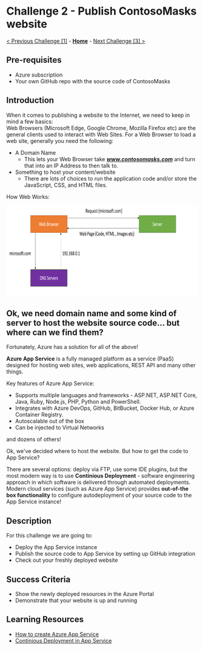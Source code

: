 # Challenge 2 - Publish ContosoMasks website

[< Previous Challenge [1]](./Challenge01.md) - **[Home](../README.md)** - [Next Challenge [3] >](./Challenge03.md)

## Pre-requisites

- Azure subscription
- Your own GitHub repo with the source code of ContosoMasks

## Introduction

When it comes to publishing a website to the Internet, we need to keep in mind a few basics:<br/>
Web Browsers (Microsoft Edge, Google Chrome, Mozilla Firefox etc) are the general clients used to interact with Web Sites. For a Web Browser to load a web site, generally you need the following:
- A Domain Name 
  - This lets your Web Browser take ***www.contosomasks.com*** and turn that into an IP Address to then talk to.
- Something to host your content/website
  - There are lots of choices to run the application code and/or store the JavaScript, CSS, and HTML files.

How Web Works:
<p align="center">
  <img src="./images/HowWebWorks.png" width="800" height="240">
</p>


## Ok, we need domain name and some kind of server to host the website source code... but where сan we find them?

Fortunately, Azure has a solution for all of the above!

**Azure App Service** is a fully managed platform as a service (PaaS) designed for hosting web sites, web applications, REST API and many other things. 

Key features of Azure App Service:
- Supports multiple languages and frameworks - ASP.NET, ASP.NET Core, Java, Ruby, Node.js, PHP, Python and PowerShell.
- Integrates with Azure DevOps, GitHub, BitBucket, Docker Hub, or Azure Container Registry.
- Autoscalable out of the box
- Can be injected to Virtual Networks <br/>

and dozens of others!

Ok, we've decided where to host the website. But how to get the code to App Service?

There are several options: deploy via FTP, use some IDE plugins, but the most modern way is to use **Continious Deployment** - software engineering approach in which software is delivered through automated deployments. Modern cloud services (such as Azure App Service) provides **out-of-the box functionality** to configure autodeployment of your source code to the App Service instance! 

## Description

For this challenge we are going to:
- Deploy the App Service instance
- Publish the source code to App Service by setting up GitHub integration
- Check out your freshly deployed website

## Success Criteria

- Show the newly deployed resources in the Azure Portal
- Demonstrate that your website is up and running

 <!--
## Bonus task , if time permits
- Modify the source code to change the heading from "Contoso Masks" to something new and make sure it is updated on your website.
-->

## Learning Resources

- [How to create Azure App Service](https://www.cyberithub.com/how-to-create-app-services-in-azure-portal-step-by-step-guide)
- [Continious Deployment in App Service](https://docs.microsoft.com/en-us/azure/app-service/deploy-continuous-deployment?tabs=github)

